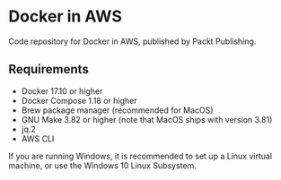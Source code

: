 # Docker in AWS

Code repository for Docker in AWS, published by Packt Publishing.

## Requirements

- Docker 17.10 or higher
- Docker Compose 1.18 or higher
- Brew package manager (recommended for MacOS)
- GNU Make 3.82 or higher (note that MacOS ships with version 3.81)
- jq.2
- AWS CLI

If you are running Windows, it is recommended to set up a Linux virtual machine, or use the Windows 10 Linux Subsystem. 
